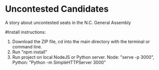 # Uncontested Candidates

A story about uncontested seats in the N.C. General Assembly

#Install instructions: 

1. Download the ZIP file, cd into the main directory with the terminal or command line.
2. Run "npm install"
3. Run project on local NodeJS or Python server. Node: "serve -p 3000", Python: "Python -m SimpleHTTPServer 3000"
